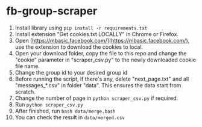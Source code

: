 # fb-group-scraper

1. Install library using `pip install -r requirements.txt`
2. Install extension "Get cookies.txt LOCALLY" in Chrome or Firefox.
3. Open [https://mbasic.facebook.com/](https://mbasic.facebook.com/), use the extension to download the cookies to local.
4. Open your download folder, copy the file to this repo and change the "cookie" parameter in "scraper_csv.py" to the newly downloaded cookie file name.
5. Change the group id to your desired group id
6. Before running the script, if there's any, delete "next_page.txt" and all "messages_*.csv" in folder "data". This ensures the data start from scratch.
7. Change the number of page in `python scraper_csv.py` if required.
8. Run `python scraper_csv.py`
9. After finished, run `bash data/merge.bash`
10. You can check the result in `data/merged.csv`